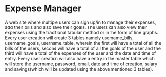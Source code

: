 # Expense Manager
A web site where multiple users can sign up/in to manage their expenses, add their bills and also save their goals. The users can also view their expenses using the traditional tabular method or in the form of line graphs.
Every user creation will create 3 tables namely username_bills, username_goals, username_table, wherein the first will have a total of all the bills of the users, second will have a total of all the goals of the user and the third will have a total of the expenses of the user and the date and time of entry.
Every user creation will also have a entry in the master table which will store the username, password, email, date and time of creation, salary and savings(which will be updated using the above mentioned 3 tables).
